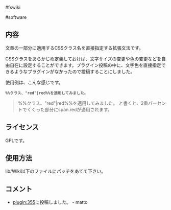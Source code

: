 #fswiki

#software


## 内容

文章の一部分に適用するCSSクラス名を直接指定する拡張文法です。



CSSクラスをあらかじめ定義しておけば、文字サイズの変更や色の変更などを自由自在に設定することができます。プラグイン投稿の中に、文字色を直接指定できるようなプラグインがなかったので投稿することにしました。



使用例は、こんな感じです。

```
%%クラス、"red"|red%%を適用してみました。
```
> %%クラス、"red"|red%%を適用してみました。
と書くと、2重パーセントでくくった部分にspan.redが適用されます。




## ライセンス

GPLです。


## 使用方法

lib/Wiki以下のファイルにパッチをあてて下さい。




## コメント

* [plugin:355](plugin:355)に投稿しました。 - matto 
<!--  -->


